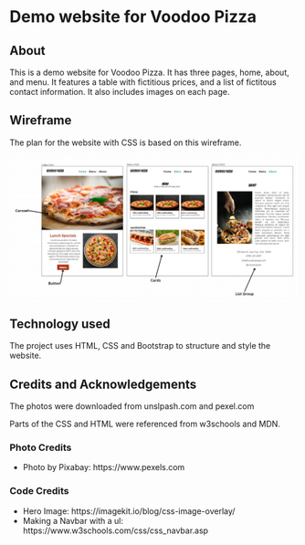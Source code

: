 
<h1>Demo website for Voodoo Pizza</h1>

<h2>About</h2>

<p>
  This is a demo website for Voodoo Pizza. It has three pages, home, about, and menu. It features a table with fictitious prices, and a list of fictitous contact information. It also includes images on each page.
</p>

<h2> Wireframe </h2>

<p> The plan for the website with CSS is based on this wireframe.</p>

<img title="Wireframe for site with CSS." src="docs/HTML- Voodoo-Pizza.PNG">

<h2>Technology used</h2>

<p>
  The project uses HTML, CSS and Bootstrap to structure and style the website.
</p>

<h2>Credits and Acknowledgements</h2>

<p>
  The photos were downloaded from unslpash.com and pexel.com
</p>

<p>
  Parts of the CSS and HTML were referenced from w3schools and MDN.
</p>

<h3>Photo Credits</h3>

<ul>
  <li>
    Photo by Pixabay: https://www.pexels.com
  </li>
</ul>

<h3>Code Credits</h3>

<ul>
  <li>
    Hero Image: https://imagekit.io/blog/css-image-overlay/
  </li>
  <li>
    Making a Navbar with a ul: https://www.w3schools.com/css/css_navbar.asp
  </li>
</ul>